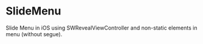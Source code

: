 # SlideMenu
Slide Menu in iOS using SWRevealViewController and non-static elements in menu (without segue).
